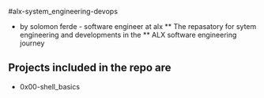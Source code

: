 #alx-system_engineering-devops
* by solomon ferde - software engineer at alx
** The repasatory for sytem engineering and developments in the 
** ALX software engineering journey
## Projects included in the repo are
- 0x00-shell_basics
